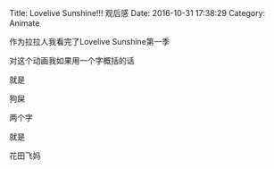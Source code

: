 Title: Lovelive Sunshine!!! 观后感
Date: 2016-10-31 17:38:29
Category: Animate

作为拉拉人我看完了Lovelive Sunshine第一季

对这个动画我如果用一个字概括的话

就是

狗屎

两个字

就是

花田飞妈
